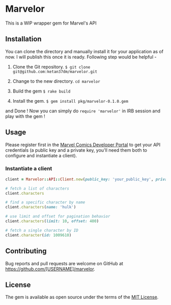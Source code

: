 # Marvelor

This is a WIP wrapper gem for Marvel's API

## Installation

You can clone the directory and manually install it for your application as of now.
I will publish this once it is ready. Following step would be helpful -

1. Clone the Git repository.
`$ git clone git@github.com:ketan37dm/marvelor.git`

2. Change to the new directory.
`cd marvelor`

3. Build the gem
`$ rake build `

4. Install the gem.
`$ gem install pkg/marvelor-0.1.0.gem`

and Done ! Now you can simply do `require 'marvelor'` in IRB session and play with the gem !

## Usage

Please register first in the [Marvel Comics Developer
Portal](http://developer.marvel.com/) to get your API credentials (a public key
and a private key, you'll need them both to configure and instantiate a client).

### Instantiate a client

```ruby
client = Marvelor::API::Client.new(public_key: 'your_public_key', private_key: 'your_private_key')

# fetch a list of characters
client.characters

# find a specific character by name
client.characters(name: 'hulk')

# use limit and offset for pagination behavior
client.characters(limit: 10, offset: 400)

# fetch a single character by ID
client.character(id: 1009610)
```

## Contributing

Bug reports and pull requests are welcome on GitHub at https://github.com/[USERNAME]/marvelor.

## License

The gem is available as open source under the terms of the [MIT License](http://opensource.org/licenses/MIT).
